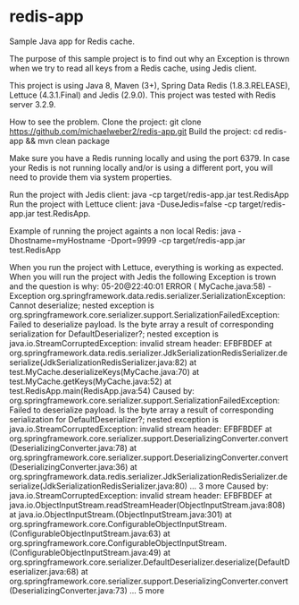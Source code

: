 # redis-app
Sample Java app for Redis cache.

The purpose of this sample project is to find out why an Exception is thrown when we try to read all keys from a Redis cache, using Jedis client.

This project is using Java 8, Maven (3+), Spring Data Redis (1.8.3.RELEASE), Lettuce (4.3.1.Final) and Jedis (2.9.0).
This project was tested with Redis server 3.2.9.

How to see the problem.
Clone the project: git clone https://github.com/michaelweber2/redis-app.git
Build the project: cd redis-app && mvn clean package

Make sure you have a Redis running locally and using the port 6379. 
In case your Redis is not running locally and/or is using a different port, you will need to provide them via system properties.

Run the project with Jedis client: java -cp target/redis-app.jar test.RedisApp
Run the project with Lettuce client: java -DuseJedis=false -cp target/redis-app.jar test.RedisApp.

Example of running the project againts a non local Redis: java -Dhostname=myHostname -Dport=9999 -cp target/redis-app.jar test.RedisApp

When you run the project with Lettuce, everything is working as expected.
When you will run the project with Jedis the following Exception is trown and the question is why:
05-20@22:40:01 ERROR ( MyCache.java:58)     - Exception
org.springframework.data.redis.serializer.SerializationException: Cannot deserialize; nested exception is org.springframework.core.serializer.support.SerializationFailedException: Failed to deserialize payload. Is the byte array a result of corresponding serialization for DefaultDeserializer?; nested exception is java.io.StreamCorruptedException: invalid stream header: EFBFBDEF
	at org.springframework.data.redis.serializer.JdkSerializationRedisSerializer.deserialize(JdkSerializationRedisSerializer.java:82)
	at test.MyCache.deserializeKeys(MyCache.java:70)
	at test.MyCache.getKeys(MyCache.java:52)
	at test.RedisApp.main(RedisApp.java:54)
Caused by: org.springframework.core.serializer.support.SerializationFailedException: Failed to deserialize payload. Is the byte array a result of corresponding serialization for DefaultDeserializer?; nested exception is java.io.StreamCorruptedException: invalid stream header: EFBFBDEF
	at org.springframework.core.serializer.support.DeserializingConverter.convert(DeserializingConverter.java:78)
	at org.springframework.core.serializer.support.DeserializingConverter.convert(DeserializingConverter.java:36)
	at org.springframework.data.redis.serializer.JdkSerializationRedisSerializer.deserialize(JdkSerializationRedisSerializer.java:80)
	... 3 more
Caused by: java.io.StreamCorruptedException: invalid stream header: EFBFBDEF
	at java.io.ObjectInputStream.readStreamHeader(ObjectInputStream.java:808)
	at java.io.ObjectInputStream.<init>(ObjectInputStream.java:301)
	at org.springframework.core.ConfigurableObjectInputStream.<init>(ConfigurableObjectInputStream.java:63)
	at org.springframework.core.ConfigurableObjectInputStream.<init>(ConfigurableObjectInputStream.java:49)
	at org.springframework.core.serializer.DefaultDeserializer.deserialize(DefaultDeserializer.java:68)
	at org.springframework.core.serializer.support.DeserializingConverter.convert(DeserializingConverter.java:73)
	... 5 more



